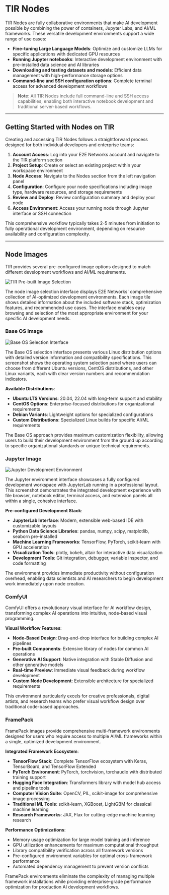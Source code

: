 # TIR Nodes

TIR Nodes are fully collaborative environments that make AI development possible by combining the power of containers, Jupyter Labs, and AI/ML frameworks. These versatile development environments support a wide range of use cases:

- **Fine-tuning Large Language Models**: Optimize and customize LLMs for specific applications with dedicated GPU resources
- **Running Jupyter notebooks**: Interactive development environment with pre-installed data science and AI libraries  
- **Downloading and testing datasets and models**: Efficient data management with high-performance storage options
- **Command-line and SSH configuration options**: Complete terminal access for advanced development workflows

> **Note**: All TIR Nodes include full command-line and SSH access capabilities, enabling both interactive notebook development and traditional server-based workflows.

---

## Getting Started with Nodes on TIR

Creating and accessing TIR Nodes follows a straightforward process designed for both individual developers and enterprise teams:

1. **Account Access**: Log into your E2E Networks account and navigate to the TIR platform section
2. **Project Setup**: Create or select an existing project within your workspace environment  
3. **Node Access**: Navigate to the Nodes section from the left navigation panel
4. **Configuration**: Configure your node specifications including image type, hardware resources, and storage requirements
5. **Review and Deploy**: Review configuration summary and deploy your node
6. **Access Environment**: Access your running node through Jupyter interface or SSH connection

This comprehensive workflow typically takes 2-5 minutes from initiation to fully operational development environment, depending on resource availability and configuration complexity.

---

## Node Images

TIR provides several pre-configured image options designed to match different development workflows and AI/ML requirements.

![TIR Pre-built Image Selection](https://docs.e2enetworks.com/assets/images/node_create_tirprebuilt-6fe32f7a774c2d3dadb7f5d167ca1392.png)

The node image selection interface displays E2E Networks' comprehensive collection of AI-optimized development environments. Each image tile shows detailed information about the included software stack, optimization features, and recommended use cases. The interface enables easy browsing and selection of the most appropriate environment for your specific AI development needs.

### Base OS Image

![Base OS Selection Interface](https://docs.e2enetworks.com/assets/images/node_create_baseos-7822960dbeed2c236e77da807fe1c30e.png)

The Base OS selection interface presents various Linux distribution options with detailed version information and compatibility specifications. This screenshot shows the operating system selection panel where users can choose from different Ubuntu versions, CentOS distributions, and other Linux variants, each with clear version numbers and recommendation indicators.

**Available Distributions**:
- **Ubuntu LTS Versions**: 20.04, 22.04 with long-term support and stability
- **CentOS Options**: Enterprise-focused distributions for organizational requirements
- **Debian Variants**: Lightweight options for specialized configurations
- **Custom Distributions**: Specialized Linux builds for specific AI/ML requirements

The Base OS approach provides maximum customization flexibility, allowing users to build their development environment from the ground up according to specific organizational standards or unique technical requirements.

### Jupyter Image

![Jupyter Development Environment](https://docs.e2enetworks.com/assets/images/note_book_overview3-ea56bda8301e383531e7162eaf778941.png)

The Jupyter environment interface showcases a fully configured development workspace with JupyterLab running in a professional layout. This screenshot demonstrates the integrated development experience with file browser, notebook editor, terminal access, and extension panels all within a single, cohesive interface.

**Pre-configured Development Stack**:
- **JupyterLab Interface**: Modern, extensible web-based IDE with customizable layouts
- **Python Data Science Libraries**: pandas, numpy, scipy, matplotlib, seaborn pre-installed
- **Machine Learning Frameworks**: TensorFlow, PyTorch, scikit-learn with GPU acceleration
- **Visualization Tools**: plotly, bokeh, altair for interactive data visualization
- **Development Tools**: Git integration, debugger, variable inspector, and code formatting

The environment provides immediate productivity without configuration overhead, enabling data scientists and AI researchers to begin development work immediately upon node creation.

### ComfyUI

ComfyUI offers a revolutionary visual interface for AI workflow design, transforming complex AI operations into intuitive, node-based visual programming.

**Visual Workflow Features**:
- **Node-Based Design**: Drag-and-drop interface for building complex AI pipelines
- **Pre-built Components**: Extensive library of nodes for common AI operations
- **Generative AI Support**: Native integration with Stable Diffusion and other generative models
- **Real-time Preview**: Immediate visual feedback during workflow development
- **Custom Node Development**: Extensible architecture for specialized requirements

This environment particularly excels for creative professionals, digital artists, and research teams who prefer visual workflow design over traditional code-based approaches.

### FramePack

FramePack images provide comprehensive multi-framework environments designed for users who require access to multiple AI/ML frameworks within a single, optimized development environment.

**Integrated Framework Ecosystem**:
- **TensorFlow Stack**: Complete TensorFlow ecosystem with Keras, TensorBoard, and TensorFlow Extended
- **PyTorch Environment**: PyTorch, torchvision, torchaudio with distributed training support
- **Hugging Face Integration**: Transformers library with model hub access and pipeline tools
- **Computer Vision Suite**: OpenCV, PIL, scikit-image for comprehensive image processing
- **Traditional ML Tools**: scikit-learn, XGBoost, LightGBM for classical machine learning
- **Research Frameworks**: JAX, Flax for cutting-edge machine learning research

**Performance Optimizations**:
- Memory usage optimization for large model training and inference
- GPU utilization enhancements for maximum computational throughput
- Library compatibility verification across all framework versions  
- Pre-configured environment variables for optimal cross-framework performance
- Automated dependency management to prevent version conflicts

FramePack environments eliminate the complexity of managing multiple framework installations while providing enterprise-grade performance optimization for production AI development workflows.